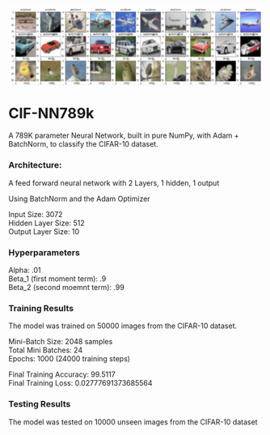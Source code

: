 <img src = 'images/cifar.png' align = 'center'></img>

# CIF-NN789k
A 789K parameter Neural Network, built in pure NumPy, with Adam + BatchNorm, to classify the CIFAR-10 dataset.

### Architecture:

A feed forward neural network with 2 Layers, 1 hidden, 1 output

Using BatchNorm and the Adam Optimizer

Input Size: 3072<br>
Hidden Layer Size: 512<br>
Output Layer Size: 10

### Hyperparameters

Alpha: .01<br>
Beta_1 (first moment term): .9<br>
Beta_2 (second moemnt term): .99<br>

### Training Results

The model was trained on 50000 images from the CIFAR-10 dataset.

Mini-Batch Size: 2048 samples<br>
Total Mini Batches: 24<br>
Epochs: 1000 (24000 training steps)

Final Training Accuracy: 99.5117<br>
Final Training Loss: 0.02777691373685564

### Testing Results

The model was tested on 10000 unseen images from the CIFAR-10 dataset 
